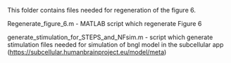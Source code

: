
This folder contains files needed for regeneration of the figure 6.

Regenerate_figure_6.m - MATLAB script which regenerate Figure 6

generate_stimulation_for_STEPS_and_NFsim.m - script which generate stimulation files needed for simulation of bngl model in the subcellular app (https://subcellular.humanbrainproject.eu/model/meta)

